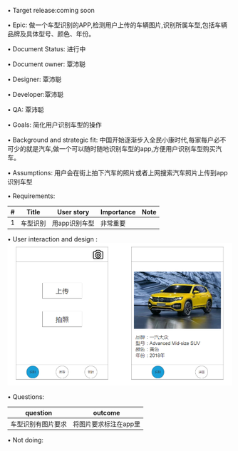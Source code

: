 • Target release:coming soon

• Epic: 做一个车型识别的APP,检测用户上传的车辆图片,识别所属车型,包括车辆品牌及具体型号、颜色、年份。

• Document Status: 进行中

• Document owner: 覃沛聪

• Designer: 覃沛聪

• Developer:覃沛聪

• QA: 覃沛聪

• Goals: 简化用户识别车型的操作

• Background and strategic fit: 中国开始逐渐步入全民小康时代,每家每户必不可少的就是汽车,做一个可以随时随地识别车型的app,方便用户识别车型购买汽车。

• Assumptions: 用户会在街上拍下汽车的照片或者上网搜索汽车照片上传到app识别车型

• Requirements: 

| # | Title | User story | Importance | Note |
| ------ | ------ | ------ | ------ | ------ |
| 1 |  车型识别  | 用app识别车型 | 非常重要 |   |

 • User interaction and design :![Alt text](car.png)
 
 • Questions: 
 
 | question | outcome |
 | ------ | ------ |
 | 车型识别有图片要求 | 将图片要求标注在app里 |
 
• Not doing: 
